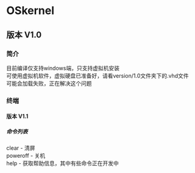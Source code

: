 # OSkernel

## 版本 V1.0

### 简介

目前编译仅支持windows端，只支持虚拟机安装\
可使用虚拟机软件，虚拟硬盘已准备好，请看version/1.0文件夹下的.vhd文件\
可能会加载失败，正在解决这个问题

### 终端

#### 版本 V1.1

##### 命令列表
clear - 清屏\
poweroff - 关机\
help - 获取帮助信息，其中有些命令正在开发中

